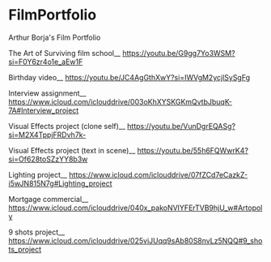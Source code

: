 # FilmPortfolio
Arthur Borja's Film Portfolio

The Art of Surviving film school__  https://youtu.be/G9gg7Yo3WSM?si=F0Y6zr4o1e_aEw1F

Birthday video__  https://youtu.be/JC4AgGthXwY?si=IWVgM2ycjlSySgFg

Interview assignment__ https://www.icloud.com/iclouddrive/003oKhXYSKGKmQvtbJbuqK-7A#Interview_project

Visual Effects project (clone self)__ https://youtu.be/VunDgrEQASg?si=M2X4TppjFRDvh7k-

Visual Effects project (text in scene)__ https://youtu.be/55h6FQWwrK4?si=Of628toSZzYY8b3w

Lighting project__ https://www.icloud.com/iclouddrive/07fZCd7eCazkZ-i5wJN815N7g#Lighting_project

Mortgage commercial__ https://www.icloud.com/iclouddrive/040x_pakoNVIYFErTVB9hjU_w#Artopoly

9 shots project__ https://www.icloud.com/iclouddrive/025viJUqq9sAb80S8nvLz5NQQ#9_shots_project
